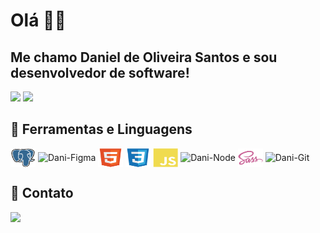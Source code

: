 
# Olá 👋🏽

## Me chamo Daniel de Oliveira Santos e sou desenvolvedor de software!

<div align="left">
  <img height="180em" src="https://github-readme-stats.vercel.app/api/top-langs/?username=danideoliveira&layout=compact&langs_count=10&title_color=c9d1d9&bg_color=0d1117&text_color=c9d1d9&border_color=none">
  <img height="180em" src="https://github-readme-stats.vercel.app/api?username=danideoliveira&title_color=c9d1d9&text_color=c9d1d9&show_icons=true&hide=prs&bg_color=0d1117&icon_color=c9d1d9&border_color=none">
</div>

## 🔸 Ferramentas e Linguagens
<div style="display: inline_block">

  <img align="center" alt="Dani-Postgre" height="30" width="40" src="https://raw.githubusercontent.com/devicons/devicon/9f4f5cdb393299a81125eb5127929ea7bfe42889/icons/postgresql/postgresql-original.svg">
  <img align="center" alt="Dani-Figma" height="30" width="40" src="https://www.vectorlogo.zone/logos/figma/figma-icon.svg">
  <img align="center" alt="Dani-HTML" height="30" width="40" src="https://raw.githubusercontent.com/devicons/devicon/master/icons/html5/html5-original.svg">
  <img align="center" alt="Dani-CSS" height="30" width="40" src="https://raw.githubusercontent.com/devicons/devicon/master/icons/css3/css3-original.svg">
  <img align="center" alt="Dani-Js" height="30" width="40" src="https://raw.githubusercontent.com/devicons/devicon/master/icons/javascript/javascript-plain.svg">
  <img align="center" alt="Dani-Node" height="30" width="40" src="https://www.vectorlogo.zone/logos/nodejs/nodejs-icon.svg">
  <img align="center" alt="Dani-Sass" height="30" width="40" src="https://raw.githubusercontent.com/devicons/devicon/master/icons/sass/sass-original.svg">
  <img align="center" alt="Dani-Git" height="30" width="40" src="https://cdn.jsdelivr.net/gh/devicons/devicon/icons/git/git-original.svg">
</div>

## 🔸 Contato
<a href="https://www.linkedin.com/in/daniel-de-oliveira-santos-02b37b1b9/" target="_blank"><img src="https://img.shields.io/badge/-LinkedIn-%230077B5?style=for-the-badge&logo=linkedin&logoColor=white" target="_blank"></a>
